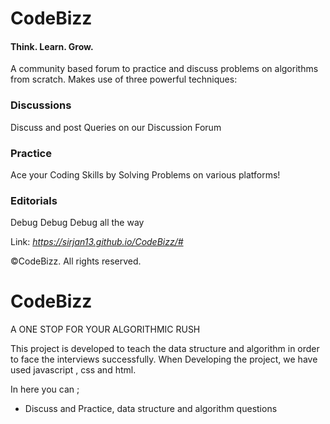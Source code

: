 # CodeBizz
#### **Think. Learn. Grow.** ####
 
 
A community based forum to practice and discuss problems on algorithms from scratch.
Makes use of three powerful techniques:

### Discussions
Discuss and post Queries on our Discussion Forum

### Practice
Ace your Coding Skills by Solving Problems on various platforms!

### Editorials
Debug Debug Debug all the way
 
Link: _https://sirjan13.github.io/CodeBizz/#_

©CodeBizz. All rights reserved.


# CodeBizz

A ONE STOP FOR YOUR ALGORITHMIC RUSH

This project is developed to teach the data structure and algorithm in order to face the interviews successfully. 
When Developing the project, we have used javascript , css and html.


In here you can ;

 * Discuss and Practice, data structure and algorithm questions
